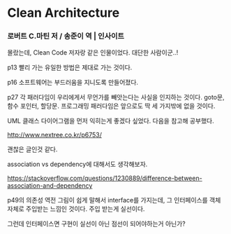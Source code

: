 # Clean Architecture

### 로버트 C.마틴 저 / 송준이 역 | 인사이트

몰랐는데, Clean Code 저자랑 같은 인물이었다. 대단한 사람이군..!

p13 빨리 가는 유일한 방법은 제대로 가는 것이다.

p16 소프트웨어는 부드러움을 지니도록 만들어졌다.

p27 각 패러다임이 우리에게서 무언가를 빼앗는다는 사실을 인지하는 것이다. goto문, 함수 포인터, 할당문. 프로그래밍 패러다임은 앞으로도 딱 세 가지밖에 없을 것이다.

UML 클래스 다이어그램을 먼저 익히는게 좋겠다 싶었다. 다음을 참고해 공부했다.

http://www.nextree.co.kr/p6753/

괜찮은 글인것 같다.

association vs dependency에 대해서도 생각해보자.

https://stackoverflow.com/questions/1230889/difference-between-association-and-dependency

p49의 의존성 역전 그림이 쉽게 말해서 interface를 가지는데, 그 인터페이스를 객체 자체로 주입받는 느낌인 것이다. 주입 받는게 실선이다.

그런데 인터페이스면 구현이 실선이 아닌 점선이 되어야하는거 아닌가? 

